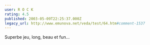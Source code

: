 ```yaml
---
user: R O C K
rating: 4.5
published: 2003-05-09T22:25:37.000Z
legacy_url: http://www.emunova.net/veda/test/64.htm#comment-1537
---
```

Superbe jeu, long, beau et fun...